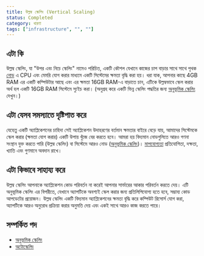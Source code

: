 ```yaml
---
title: উল্লম্ব স্কেলিং (Vertical Scaling)
status: Completed
category: ধারণা
tags: ["infrastructure", "", ""]
---
```


## এটা কি

উল্লম্ব স্কেলিং, যা "উপর এবং নিচে স্কেলিং" নামেও পরিচিত, একটি কৌশল যেখানে
কাজের চাপ বাড়ার সাথে সাথে পৃথক [নোড](/bn/nodes/) এ CPU এবং মেমরি যোগ করার মাধ্যমে একটি সিস্টেমের ক্ষমতা বৃদ্ধি করা হয়।
ধরা যাক, আপনার কাছে 4GB RAM এর একটি কম্পিউটার আছে এবং এর ক্ষমতা 16GB RAM-এ বাড়াতে চান,
এটিকে উল্লম্বভাবে স্কেল করার অর্থ হল একটি 16GB RAM সিস্টেমে স্যুইচ করা।
(অনুগ্রহ করে একটি ভিন্ন স্কেলিং পদ্ধতির জন্য [অনুভূমিক স্কেলিং](/bn/horizontal-scaling/) দেখুন।)

## এটা যেসব সমস্যাতে দৃষ্টিপাত করে

যেহেতু একটি অ্যাপ্লিকেশনের চাহিদা সেই অ্যাপ্লিকেশন উদাহরণের বর্তমান ক্ষমতার বাইরে বেড়ে যায়,
আমাদের সিস্টেমকে স্কেল করার (ক্ষমতা যোগ করার) একটি উপায় খুঁজে বের করতে হবে।
আমরা হয় বিদ্যমান নোডগুলিতে আরও গণনা সংস্থান যুক্ত করতে পারি (উল্লম্ব স্কেলিং)
বা সিস্টেমে আরও নোড ([অনুভূমিক স্কেলিং](/bn/horizontal-scaling/))।
[মাপযোগ্যতা](/bn/scalability/) প্রতিযোগিতা, দক্ষতা, খ্যাতি এবং গুণমানে অবদান রাখে।

## এটা কিভাবে সাহায্য করে

উল্লম্ব স্কেলিং আপনাকে অ্যাপ্লিকেশন কোড পরিবর্তন না করেই আপনার সার্ভারের আকার পরিবর্তন করতে দেয়।
এটি অনুভূমিক স্কেলিং এর বিপরীতে, যেখানে অ্যাপটিকে অবশ্যই স্কেল করার জন্য প্রতিলিপিযোগ্য হতে হবে, সম্ভাব্য কোড আপডেটের প্রয়োজন।
উল্লম্ব স্কেলিং একটি বিদ্যমান অ্যাপ্লিকেশনের ক্ষমতা বৃদ্ধি করে
কম্পিউট রিসোর্স যোগ করা, অ্যাপটিকে আরও অনুরোধ প্রক্রিয়া করার অনুমতি দেয় এবং একই সাথে আরও কাজ করতে পারে।

## সম্পর্কিত পদ

* [অনুভূমিক স্কেলিং](/bn/horizontal-scaling/)
* [অটোস্কেলিং](/bn/auto-scaling/)
